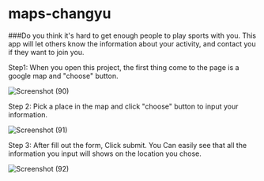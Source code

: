 # maps-changyu
###Do you think it's hard to get enough people to play sports with you. This app will let others know the information about your activity, and contact you if they want to join you.

Step1: When you open this project, the first thing come to the page is a google map and "choose" button.

![Screenshot (90)](https://user-images.githubusercontent.com/43207918/65002748-433ffc80-d8c3-11e9-8968-6d1ce90da866.png)

Step 2: Pick a place in the map and click "choose" button to input your information.

![Screenshot (91)](https://user-images.githubusercontent.com/43207918/65002973-51424d00-d8c4-11e9-9b8b-1d43b0465774.png)

Step 3: After fill out the form, Click submit. You Can easily see that all the information you input will shows on the location you chose.

![Screenshot (92)](https://user-images.githubusercontent.com/43207918/65003122-007f2400-d8c5-11e9-958a-d37333ca2a26.png)

